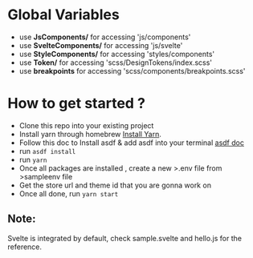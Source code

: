 # Global Variables 

- use **JsComponents/** for accessing 'js/components' 
- use **SvelteComponents/** for accessing 'js/svelte'
- use **StyleComponents/** for accessing 'styles/components'
- use **Token/** for accessing 'scss/DesignTokens/index.scss'
- use **breakpoints** for accessing 'scss/components/breakpoints.scss'


# How to get started ? 

- Clone this repo into your existing project
- Install yarn through homebrew [Install Yarn](https://formulae.brew.sh/formula/yarn/).
- Follow this doc to Install asdf & add asdf into your terminal [asdf doc](https://asdf-vm.com/guide/getting-started.html)
- run `asdf install`
- run `yarn`
- Once all packages are installed , create a new >.env file from >sampleenv file
- Get the store url and theme id that you are gonna work on 
- Once all done, run `yarn start` 


## Note: 
Svelte is integrated by default, check sample.svelte and hello.js for the reference. 